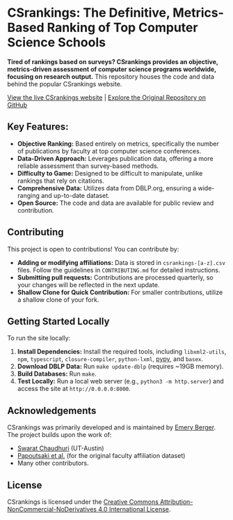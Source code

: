 # CSrankings: The Definitive, Metrics-Based Ranking of Top Computer Science Schools

**Tired of rankings based on surveys? CSrankings provides an objective, metrics-driven assessment of computer science programs worldwide, focusing on research output.**  This repository houses the code and data behind the popular CSrankings website.

[View the live CSrankings website](https://csrankings.org/) | [Explore the Original Repository on GitHub](https://github.com/emeryberger/CSrankings)

## Key Features:

*   **Objective Ranking:**  Based entirely on metrics, specifically the number of publications by faculty at top computer science conferences.
*   **Data-Driven Approach:** Leverages publication data, offering a more reliable assessment than survey-based methods.
*   **Difficulty to Game:** Designed to be difficult to manipulate, unlike rankings that rely on citations.
*   **Comprehensive Data:**  Utilizes data from DBLP.org, ensuring a wide-ranging and up-to-date dataset.
*   **Open Source:** The code and data are available for public review and contribution.

## Contributing

This project is open to contributions!  You can contribute by:

*   **Adding or modifying affiliations:**  Data is stored in `csrankings-[a-z].csv` files.  Follow the guidelines in `CONTRIBUTING.md` for detailed instructions.
*   **Submitting pull requests:**  Contributions are processed quarterly, so your changes will be reflected in the next update.
*   **Shallow Clone for Quick Contribution:**  For smaller contributions, utilize a shallow clone of your fork.

## Getting Started Locally

To run the site locally:

1.  **Install Dependencies:** Install the required tools, including `libxml2-utils`, `npm`, `typescript`, `closure-compiler`, `python-lxml`, [pypy](https://doc.pypy.org/en/latest/install.html), and `basex`.
2.  **Download DBLP Data:** Run `make update-dblp` (requires ~19GB memory).
3.  **Build Databases:** Run `make`.
4.  **Test Locally:** Run a local web server (e.g., `python3 -m http.server`) and access the site at `http://0.0.0.0:8000`.

## Acknowledgements

CSrankings was primarily developed and is maintained by [Emery Berger](https://emeryberger.com).  The project builds upon the work of:

*   [Swarat Chaudhuri](https://www.cs.utexas.edu/~swarat/) (UT-Austin)
*   [Papoutsaki et al.](http://cs.brown.edu/people/alexpap/faculty_dataset.html) (for the original faculty affiliation dataset)
*   Many other contributors.

## License

CSrankings is licensed under the [Creative Commons Attribution-NonCommercial-NoDerivatives 4.0 International License](https://creativecommons.org/licenses/by-nc-nd/4.0/).